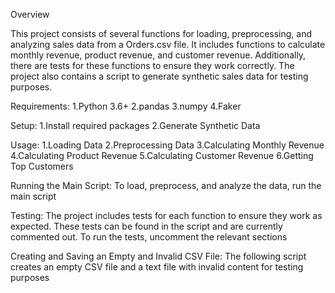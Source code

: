 Overview

This project consists of several functions for loading, preprocessing, and analyzing sales data from a Orders.csv file. It includes functions to calculate monthly revenue, product revenue, and customer revenue. Additionally, there are tests for these functions to ensure they work correctly. The project also contains a script to generate synthetic sales data for testing purposes.

Requirements:
1.Python 3.6+
2.pandas
3.numpy
4.Faker

Setup:
1.Install required packages
2.Generate Synthetic Data

Usage:
1.Loading Data
2.Preprocessing Data
3.Calculating Monthly Revenue
4.Calculating Product Revenue
5.Calculating Customer Revenue
6.Getting Top Customers

Running the Main Script:
To load, preprocess, and analyze the data, run the main script

Testing:
The project includes tests for each function to ensure they work as expected. These tests can be found in the script and are currently commented out. To run the tests, uncomment the relevant sections

Creating and Saving an Empty and Invalid CSV File:
The following script creates an empty CSV file and a text file with invalid content for testing purposes
